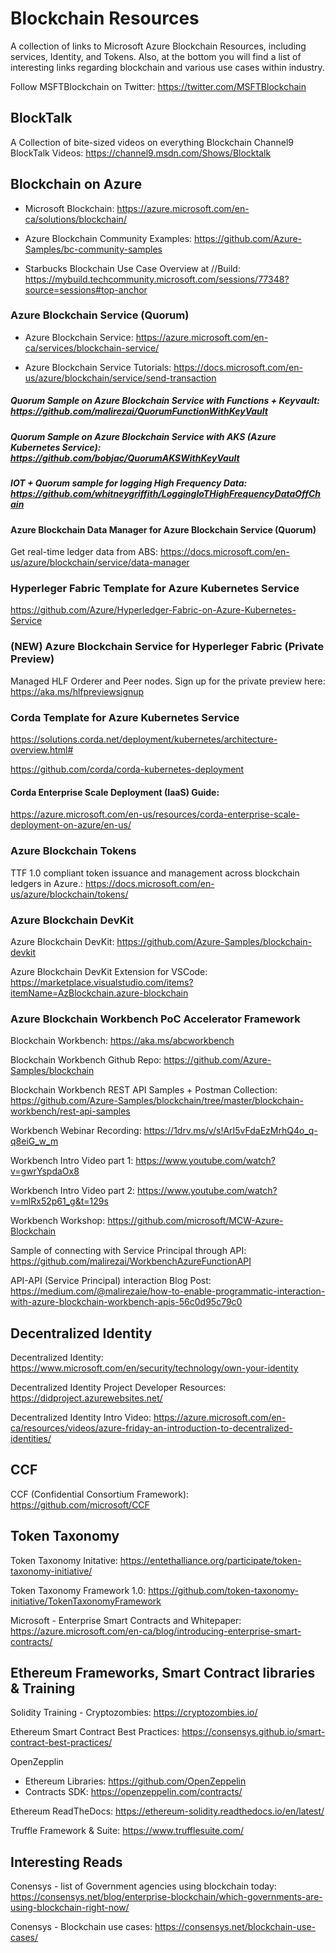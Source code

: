 # Blockchain Resources
A collection of links to Microsoft Azure Blockchain Resources, including services, Identity, and Tokens. Also, at the bottom you will find a list of interesting links regarding blockchain and various use cases within industry.

Follow MSFTBlockchain on Twitter: https://twitter.com/MSFTBlockchain

## BlockTalk

A Collection of bite-sized videos on everything Blockchain
Channel9 BlockTalk Videos: https://channel9.msdn.com/Shows/Blocktalk

## Blockchain on Azure

- Microsoft Blockchain: https://azure.microsoft.com/en-ca/solutions/blockchain/

- Azure Blockchain Community Examples: https://github.com/Azure-Samples/bc-community-samples

- Starbucks Blockchain Use Case Overview at //Build: https://mybuild.techcommunity.microsoft.com/sessions/77348?source=sessions#top-anchor

### Azure Blockchain Service (Quorum)

- Azure Blockchain Service: https://azure.microsoft.com/en-ca/services/blockchain-service/

- Azure Blockchain Service Tutorials: https://docs.microsoft.com/en-us/azure/blockchain/service/send-transaction

##### Quorum Sample on Azure Blockchain Service with Functions + Keyvault: https://github.com/malirezai/QuorumFunctionWithKeyVault

##### Quorum Sample on Azure Blockchain Service with AKS (Azure Kubernetes Service): https://github.com/bobjac/QuorumAKSWithKeyVault

##### IOT + Quorum sample for logging High Frequency Data: https://github.com/whitneygriffith/LoggingIoTHighFrequencyDataOffChain

#### Azure Blockchain Data Manager for Azure Blockchain Service (Quorum)
Get real-time ledger data from ABS: https://docs.microsoft.com/en-us/azure/blockchain/service/data-manager

### Hyperleger Fabric Template for Azure Kubernetes Service
https://github.com/Azure/Hyperledger-Fabric-on-Azure-Kubernetes-Service

### (NEW) Azure Blockchain Service for Hyperleger Fabric (Private Preview)
Managed HLF Orderer and Peer nodes. 
Sign up for the private preview here: https://aka.ms/hlfpreviewsignup 

### Corda Template for Azure Kubernetes Service
https://solutions.corda.net/deployment/kubernetes/architecture-overview.html#

https://github.com/corda/corda-kubernetes-deployment

#### Corda Enterprise Scale Deployment (IaaS) Guide: 
https://azure.microsoft.com/en-us/resources/corda-enterprise-scale-deployment-on-azure/en-us/

### Azure Blockchain Tokens 

TTF 1.0 compliant token issuance and management across blockchain ledgers in Azure.: https://docs.microsoft.com/en-us/azure/blockchain/tokens/

### Azure Blockchain DevKit

Azure Blockchain DevKit: https://github.com/Azure-Samples/blockchain-devkit

Azure Blockchain DevKit Extension for VSCode: https://marketplace.visualstudio.com/items?itemName=AzBlockchain.azure-blockchain


### Azure Blockchain Workbench PoC Accelerator Framework

Blockchain Workbench: https://aka.ms/abcworkbench

Blockchain Workbench Github Repo: https://github.com/Azure-Samples/blockchain

Blockchain Workbench REST API Samples + Postman Collection: https://github.com/Azure-Samples/blockchain/tree/master/blockchain-workbench/rest-api-samples

Workbench Webinar Recording: https://1drv.ms/v/s!ArI5vFdaEzMrhQ4o_q-q8eiG_w_m

Workbench Intro Video part 1: https://www.youtube.com/watch?v=gwrYspdaOx8

Workbench Intro Video part 2: https://www.youtube.com/watch?v=mlRx52p61_g&t=129s

Workbench Workshop: https://github.com/microsoft/MCW-Azure-Blockchain

Sample of connecting with Service Principal through API: https://github.com/malirezai/WorkbenchAzureFunctionAPI

API-API (Service Principal) interaction Blog Post: https://medium.com/@malirezaie/how-to-enable-programmatic-interaction-with-azure-blockchain-workbench-apis-56c0d95c79c0


## Decentralized Identity

Decentralized Identity: https://www.microsoft.com/en/security/technology/own-your-identity

Decentralized Identity Project Developer Resources: https://didproject.azurewebsites.net/

Decentralized Identity Intro Video: https://azure.microsoft.com/en-ca/resources/videos/azure-friday-an-introduction-to-decentralized-identities/

## CCF 

CCF (Confidential Consortium Framework): https://github.com/microsoft/CCF

## Token Taxonomy 

Token Taxonomy Initative: https://entethalliance.org/participate/token-taxonomy-initiative/

Token Taxonomy Framework 1.0: https://github.com/token-taxonomy-initiative/TokenTaxonomyFramework

Microsoft - Enterprise Smart Contracts and Whitepaper: https://azure.microsoft.com/en-ca/blog/introducing-enterprise-smart-contracts/

## Ethereum Frameworks, Smart Contract libraries & Training 

Solidity Training - Cryptozombies: https://cryptozombies.io/

Ethereum Smart Contract Best Practices: https://consensys.github.io/smart-contract-best-practices/

OpenZepplin
- Ethereum Libraries: https://github.com/OpenZeppelin
- Contracts SDK: https://openzeppelin.com/contracts/

Ethereum ReadTheDocs: https://ethereum-solidity.readthedocs.io/en/latest/

Truffle Framework & Suite: https://www.trufflesuite.com/

## Interesting Reads

Conensys - list of Government agencies using blockchain today: https://consensys.net/blog/enterprise-blockchain/which-governments-are-using-blockchain-right-now/

Conensys - Blockchain use cases: https://consensys.net/blockchain-use-cases/
